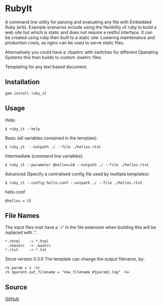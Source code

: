 RubyIt
======

A command line utility for parsing and evaluating any file with Embedded Ruby (erb). Example scenarios include using the flexibility of ruby to build a web site but which is static and does not require a restful interface. It can be created using ruby then built to a static site. Lowering maintenance and production costs, as nginx can be used to serve static files.

Alternatively you could have a .rbashrc with switches for different Operating Systems this then builds to custom .bashrc files. 

Templating for any text based document.

Installation
------------

    gem install ruby_it

Usage
-----

Help:

    $ ruby_it --help

Basic (all variables contained in the template):

    $ ruby_it  --outpath ./ --file ./hellos.rtxt

Intermediate (command line variables):

    $ ruby_it --parameter @hellos=10 --outpath ./ --file ./hellos.rtxt

Advanced (Specify a centralised config file used by multiple templates):

    $ ruby_it --config hello.conf --outpath ./ --file ./hellos.rtxt

hello.conf

    @hellos = 15

File Names
--------

The input files mist have a '.r' in the file extension when building this will be replaced with '.'. 

    *.rhtml    -> *.html
     .rbashrc  -> .bashrc
    *.rtxt     -> *.txt

Since version 0.3.0 The template can change the output filename, by:

    <% param = 1 -%>
    <% $parent.out_filename = "new_filename_#{param}.log" -%>


Source
------

[GitHub](http://github.com/morganp/RubyIt)
